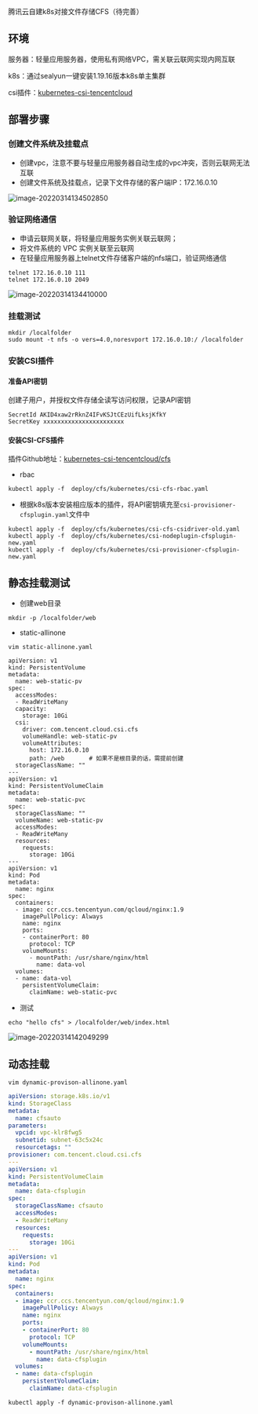 腾讯云自建k8s对接文件存储CFS（待完善）
## 环境

服务器：轻量应用服务器，使用私有网络VPC，需关联云联网实现内网互联

k8s：通过sealyun一键安装1.19.16版本k8s单主集群

csi插件：[kubernetes-csi-tencentcloud](https://github.com/TencentCloud/kubernetes-csi-tencentcloud/blob/master/docs/README_CFS.md)

## 部署步骤

### 创建文件系统及挂载点

- 创建vpc，注意不要与轻量应用服务器自动生成的vpc冲突，否则云联网无法互联
- 创建文件系统及挂载点，记录下文件存储的客户端IP：172.16.0.10

![image-20220314134502850](https://lc-tc.oss-cn-shenzhen.aliyuncs.com/lc-images/20220314134502.png)

### 验证网络通信

- 申请云联网关联，将轻量应用服务实例关联云联网；
- 将文件系统的 VPC 实例关联至云联网
- 在轻量应用服务器上telnet文件存储客户端的nfs端口，验证网络通信

```shell
telnet 172.16.0.10 111
telnet 172.16.0.10 2049 
```

![image-20220314134410000](https://lc-tc.oss-cn-shenzhen.aliyuncs.com/lc-images/20220314134410.png)

### 挂载测试

```shell
mkdir /localfolder
sudo mount -t nfs -o vers=4.0,noresvport 172.16.0.10:/ /localfolder
```

### 安装CSI插件

#### 准备API密钥

创建子用户，并授权文件存储全读写访问权限，记录API密钥

```
SecretId AKID4xaw2rRknZ4IFvKSJtCEzUifLksjKfkY 
SecretKey xxxxxxxxxxxxxxxxxxxxxxx
```

#### 安装CSI-CFS插件

插件Github地址：[kubernetes-csi-tencentcloud/cfs](https://github.com/TencentCloud/kubernetes-csi-tencentcloud/tree/master/deploy/cfs/kubernetes)

- rbac

```
kubectl apply -f  deploy/cfs/kubernetes/csi-cfs-rbac.yaml
```

- 根据k8s版本安装相应版本的插件，将API密钥填充至`csi-provisioner-cfsplugin.yaml`文件中

```
kubectl apply -f  deploy/cfs/kubernetes/csi-cfs-csidriver-old.yaml
kubectl apply -f  deploy/cfs/kubernetes/csi-nodeplugin-cfsplugin-new.yaml
kubectl apply -f  deploy/cfs/kubernetes/csi-provisioner-cfsplugin-new.yaml
```

## 静态挂载测试

- 创建web目录

```
mkdir -p /localfolder/web
```

- static-allinone

```
vim static-allinone.yaml
```

```
apiVersion: v1
kind: PersistentVolume
metadata:
  name: web-static-pv
spec:
  accessModes:
  - ReadWriteMany
  capacity:
    storage: 10Gi
  csi:
    driver: com.tencent.cloud.csi.cfs
    volumeHandle: web-static-pv
    volumeAttributes: 
      host: 172.16.0.10
      path: /web       # 如果不是根目录的话，需提前创建
  storageClassName: ""
---
apiVersion: v1
kind: PersistentVolumeClaim
metadata:
  name: web-static-pvc
spec:
  storageClassName: ""
  volumeName: web-static-pv
  accessModes:
  - ReadWriteMany
  resources:
    requests:
      storage: 10Gi
---
apiVersion: v1
kind: Pod
metadata:
  name: nginx 
spec:
  containers:
  - image: ccr.ccs.tencentyun.com/qcloud/nginx:1.9
    imagePullPolicy: Always
    name: nginx
    ports:
    - containerPort: 80
      protocol: TCP
    volumeMounts:
      - mountPath: /usr/share/nginx/html
        name: data-vol
  volumes:
  - name: data-vol
    persistentVolumeClaim:
      claimName: web-static-pvc
```

- 测试

```
echo "hello cfs" > /localfolder/web/index.html
```

![image-20220314142049299](https://lc-tc.oss-cn-shenzhen.aliyuncs.com/lc-images/20220314142049.png)

## 动态挂载

```shell
vim dynamic-provison-allinone.yaml
```

```yaml
apiVersion: storage.k8s.io/v1
kind: StorageClass
metadata:
  name: cfsauto
parameters:
  vpcid: vpc-klr8fwg5
  subnetid: subnet-63c5x24c
  resourcetags: ""
provisioner: com.tencent.cloud.csi.cfs
---
apiVersion: v1
kind: PersistentVolumeClaim
metadata:
  name: data-cfsplugin
spec:
  storageClassName: cfsauto
  accessModes:
  - ReadWriteMany
  resources:
    requests:
      storage: 10Gi
---
apiVersion: v1
kind: Pod
metadata:
  name: nginx
spec:
  containers:
  - image: ccr.ccs.tencentyun.com/qcloud/nginx:1.9
    imagePullPolicy: Always
    name: nginx
    ports:
    - containerPort: 80
      protocol: TCP
    volumeMounts:
      - mountPath: /usr/share/nginx/html
        name: data-cfsplugin
  volumes:
  - name: data-cfsplugin
    persistentVolumeClaim:
      claimName: data-cfsplugin
```

```shell
kubectl apply -f dynamic-provison-allinone.yaml
```

